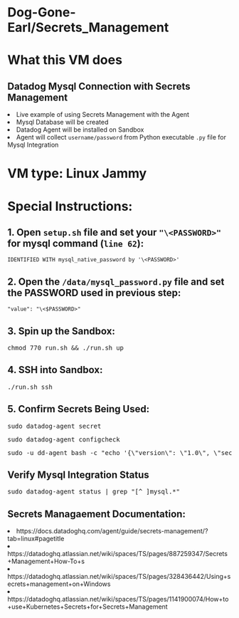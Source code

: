 # Dog-Gone-Earl/Secrets_Management

# What this VM does
## Datadog Mysql Connection with Secrets Management

<li>Live example of using Secrets Management with the Agent</li>
<li>Mysql Database will be created</li>
<li>Datadog Agent will be installed on Sandbox</li>
<li>Agent will collect <code>username/password</code> from Python executable <code>.py</code> file for Mysql Integration</li>

  
# VM type: Linux Jammy

# Special Instructions:

## 1. Open `setup.sh` file and set your `"\<PASSWORD>"` for mysql command (`line 62`):

`IDENTIFIED WITH mysql_native_password by '\<PASSWORD>'`

## 2. Open the `/data/mysql_password.py` file and set the PASSWORD used in previous step:

`"value": "\<$PASSWORD>"`

## 3. Spin up the Sandbox:

<pre>
chmod 770 run.sh && ./run.sh up</pre>

## 4. SSH into Sandbox:
<pre>./run.sh ssh</pre>
  
## 5. Confirm Secrets Being Used:

<pre>sudo datadog-agent secret</pre>
<pre>sudo datadog-agent configcheck</pre>

<pre>sudo -u dd-agent bash -c "echo '{\"version\": \"1.0\", \"secrets\": [\"mysql_username\", \"mysql_password\"]}' | /etc/datadog-agent/mysql_password.py"</pre>

## Verify Mysql Integration Status
<pre>sudo datadog-agent status | grep "[^_]mysql.*"</pre>

## Secrets Managaement Documentation:
<li><link>https://docs.datadoghq.com/agent/guide/secrets-management/?tab=linux#pagetitle</li></link>
<li><link>https://datadoghq.atlassian.net/wiki/spaces/TS/pages/887259347/Secrets+Management+How-To+s</li></link>
<li><link>https://datadoghq.atlassian.net/wiki/spaces/TS/pages/328436442/Using+secrets+management+on+Windows</li></link>
<li><link>https://datadoghq.atlassian.net/wiki/spaces/TS/pages/1141900074/How+to+use+Kubernetes+Secrets+for+Secrets+Management</li></link>
